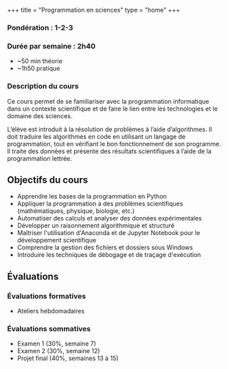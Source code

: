 +++
title = "Programmation en sciences"
type = "home"
+++


### Pondération : 1-2-3

### Durée par semaine : 2h40
 - ~50 min théorie 
 - ~1h50 pratique

### Description du cours

Ce cours permet de se familiariser avec la programmation informatique dans un contexte scientifique et de faire le lien entre les technologies et le domaine des sciences.

L’élève est introduit à la résolution de problèmes à l’aide d’algorithmes. Il doit traduire les algorithmes en code en utilisant un langage de programmation, tout en vérifiant le bon fonctionnement de son programme. Il traite des données et présente des résultats scientifiques à l’aide de la programmation lettrée.

## Objectifs du cours

- Apprendre les bases de la programmation en Python
- Appliquer la programmation à des problèmes scientifiques (mathématiques, physique, biologie, etc.)
- Automatiser des calculs et analyser des données expérimentales
- Développer un raisonnement algorithmique et structuré
- Maîtriser l'utilisation d'Anaconda et de Jupyter Notebook pour le développement scientifique
- Comprendre la gestion des fichiers et dossiers sous Windows
- Introduire les techniques de débogage et de traçage d'exécution

## Évaluations

### Évaluations formatives
- Ateliers hebdomadaires

### Évaluations sommatives
- Examen 1 (30%, semaine 7)
- Examen 2 (30%, semaine 12)
- Projet final (40%, semaines 13 à 15)